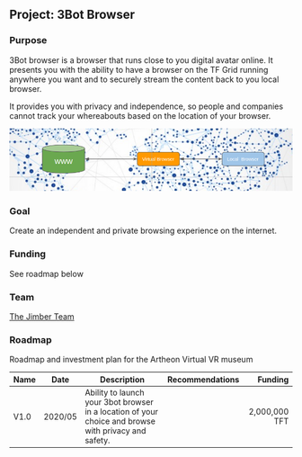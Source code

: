 ## Project: 3Bot Browser

### Purpose
3Bot browser is a browser that runs close to you digital avatar online. It presents you with the ability to have a browser on the TF Grid running anywhere you want and to securely stream the content back to you local browser.  

It provides you with privacy and independence, so people and companies cannot track your whereabouts based on the location of your browser.

![](./img/3botbrowser.png)

### Goal
Create an independent and private browsing experience on the internet.

### Funding
See roadmap below

### Team

[The Jimber Team](https://www.jimber.org/securityBroker.html)

### Roadmap

Roadmap and investment plan for the Artheon Virtual VR museum

| Name         | Date   | Description | Recommendations | Funding |
|:-------------|--------|-------------|-----------------|---------:|
| V1.0 |  2020/05 | Ability to launch your 3bot browser in a location of your choice and browse with privacy and safety. |  |2,000,000 TFT |